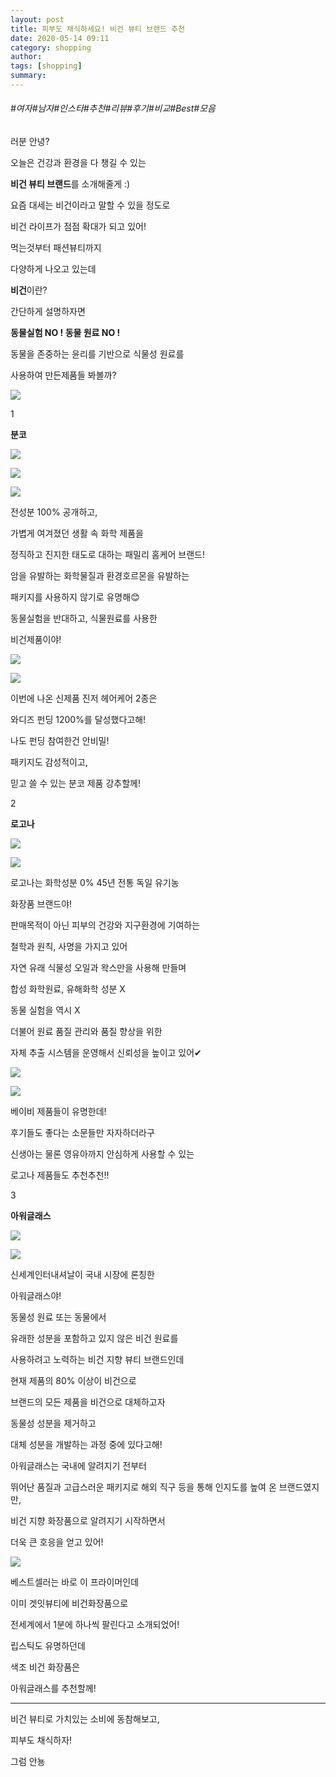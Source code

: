 ```yaml
---
layout: post
title: 피부도 채식하세요! 비건 뷰티 브랜드 추천
date: 2020-05-14 09:11
category: shopping
author: 
tags: [shopping]
summary: 
---
```


###### #여자#남자#인스타#추천#리뷰#후기#비교#Best#모음

러분 안녕?

  

오늘은 건강과 환경을 다 챙길 수 있는

**비건 뷰티 브랜드**를 소개해줄게 :)

  

요즘 대세는 비건이라고 말할 수 있을 정도로  

비건 라이프가 점점 확대가 되고 있어!

  

먹는것부터 패션뷰티까지

다양하게 나오고 있는데

  

**비건**이란?

간단하게 설명하자면

  

**동물실험 NO ! 동물 원료 NO !**

  

동물을 존중하는 윤리를 기반으로 식물성 원료를

사용하여 만든제품들 봐볼까?

  

  

  

  

![](https://t1.daumcdn.net/liveboard/kncom/979c02bba65c47dc8df41a90f6788c47.gif)

1

**분코**

![](https://img1.daumcdn.net/thumb/R720x0/?fname=https%3A%2F%2Ft1.daumcdn.net%2Fliveboard%2Fkncom%2Fd2cc556209cc48ff9819e466997d3ccc.JPG)

![](https://img1.daumcdn.net/thumb/R720x0/?fname=https%3A%2F%2Ft1.daumcdn.net%2Fliveboard%2Fkncom%2Fb37fb0b821744eac9d558edcf87c7e7a.JPG)

![](https://img1.daumcdn.net/thumb/R720x0/?fname=https%3A%2F%2Ft1.daumcdn.net%2Fliveboard%2Fkncom%2F23a5820f237a48dab999c7e57ecfec8b.JPG)

  

  

  

전성분 100% 공개하고,

가볍게 여겨졌던 생활 속 화학 제품을

정직하고 진지한 태도로 대하는 패밀리 홈케어 브랜드!

  

암을 유발하는 화학물질과 환경호르몬을 유발하는

패키지를 사용하지 않기로 유명해😊

  

동물실험을 반대하고, 식물원료를 사용한

비건제품이야!

  

  

  

![](https://img1.daumcdn.net/thumb/R720x0/?fname=https%3A%2F%2Ft1.daumcdn.net%2Fliveboard%2Fkncom%2Ff2cb474076be4211b2ecdb48d4d4850d.JPG)

![](https://img1.daumcdn.net/thumb/R720x0/?fname=https%3A%2F%2Ft1.daumcdn.net%2Fliveboard%2Fkncom%2F31fd5cf00ac9464c836fdd67df2d0757.jpg)

  

  

  

이번에 나온 신제품 진저 헤어케어 2종은

와디즈 펀딩 1200%를 달성했다고해!

  

나도 펀딩 참여한건 안비밀!

  

패키지도 감성적이고,

믿고 쓸 수 있는 분코 제품 강추할께!

  

  

  

2

**로고나**

![](https://img1.daumcdn.net/thumb/R720x0/?fname=https%3A%2F%2Ft1.daumcdn.net%2Fliveboard%2Fkncom%2F5a00a7e4d4614dac9908be5347567d38.JPG)

![](https://img1.daumcdn.net/thumb/R720x0/?fname=https%3A%2F%2Ft1.daumcdn.net%2Fliveboard%2Fkncom%2F7bb3e875cdbb4b07a673ae50ecb88c7d.JPG)

  

  

로고나는 화학성분 0% 45년 전통 독일 유기농

화장품 브랜드야!

  

판매목적이 아닌 피부의 건강와 지구환경에 기여하는

철학과 원칙, 사명을 가지고 있어

  

자연 유래 식물성 오일과 왁스만을 사용해 만들며  

합성 화학원료, 유해화학 성분 X

  

동물 실험을 역시 X

더불어 원료 품질 관리와 품질 향상을 위한

자체 추출 시스템을 운영해서 신뢰성을 높이고 있어✔

  

  

  

![](https://img1.daumcdn.net/thumb/R720x0/?fname=https%3A%2F%2Ft1.daumcdn.net%2Fliveboard%2Fkncom%2F67efbcb53c7e4fb2939d3ba8afeda2ea.jpg)

![](https://img1.daumcdn.net/thumb/R720x0/?fname=https%3A%2F%2Ft1.daumcdn.net%2Fliveboard%2Fkncom%2F8a6b7e3d98e3424d9679045e92cf925e.JPG)

  

  

베이비 제품들이 유명한데!

후기들도 좋다는 소문들만 자자하더라구

  

신생아는 물론 영유아까지 안심하게 사용할 수 있는

로고나 제품들도 추천추천!!

  

  

3

**아워글래스**

![](https://img1.daumcdn.net/thumb/R720x0/?fname=https%3A%2F%2Ft1.daumcdn.net%2Fliveboard%2Fkncom%2Fb101c6e326774471bcb5295c92ce3dc8.jpg)

![](https://img1.daumcdn.net/thumb/R720x0/?fname=https%3A%2F%2Ft1.daumcdn.net%2Fliveboard%2Fkncom%2F0e56335e2e7b490aa32333f4a51940b8.jpg)

  

  

신세계인터내셔날이 국내 시장에 론칭한

아워글래스야!

  

동물성 원료 또는 동물에서  

유래한 성분을 포함하고 있지 않은 비건 원료를

사용하려고 노력하는 비건 지향 뷰티 브랜드인데

  

현재 제품의 80% 이상이 비건으로

브랜드의 모든 제품을 비건으로 대체하고자  

동물성 성분을 제거하고

대체 성분을 개발하는 과정 중에 있다고해!

  

아워글래스는 국내에 알려지기 전부터

뛰어난 품질과 고급스러운 패키지로 해외 직구 등을 통해 인지도를 높여 온 브랜드였지만,

비건 지향 화장품으로 알려지기 시작하면서

더욱 큰 호응을 얻고 있어!

  

  

  

![](https://img1.daumcdn.net/thumb/R720x0/?fname=https%3A%2F%2Ft1.daumcdn.net%2Fliveboard%2Fkncom%2F9d9bfb1fda12460aa203d20d791a6fa8.JPG)

  

  

베스트셀러는 바로 이 프라이머인데

이미 겟잇뷰티에 비건화장품으로

전세계에서 1분에 하나씩 팔린다고 소개되었어!

  

립스틱도 유명하던데

  

색조 비건 화장품은

아워글래스를 추천할께!

  

  

  

----------

  

  

비건 뷰티로 가치있는 소비에 동참해보고,

피부도 채식하자!

  

그럼 안뇽